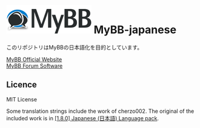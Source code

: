 [![MyBB](https://raw.githubusercontent.com/mybb/mybb/feature/images/logo.png "MyBB")](https://mybb.com "MyBB")
MyBB-japanese
=============
このリポジトリはMyBBの日本語化を目的としています。

[MyBB Official Website](https://mybb.com/)  
[MyBB Forum Software](https://github.com/mybb)

Licence
-------
MIT License

Some translation strings include the work of cherzo002.
The original of the included work is in [[1.8.0] Japanese (日本語) Language pack](https://community.mybb.com/thread-195709.html).